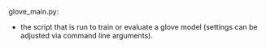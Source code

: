 glove\_main.py:
  - the script that is run to train or evaluate a glove model (settings can be
      adjusted via command line arguments).

